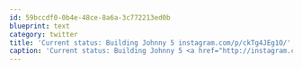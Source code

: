 ```yaml
---
id: 59bccdf0-0b4e-48ce-8a6a-3c772213ed0b
blueprint: text
category: twitter
title: 'Current status: Building Johnny 5 instagram.com/p/ckTg4JEg1O/'
caption: 'Current status: Building Johnny 5 <a href="http://instagram.com/p/ckTg4JEg1O/" title="http://instagram.com/p/ckTg4JEg1O/" class="link link_untco">instagram.com/p/ckTg4JEg1O/</a>'
---
```

